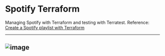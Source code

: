 # Spotify Terraform
Managing Spotify with Terraform and testing with Terratest. 
Reference: [Create a Spotify playlist with Terraform](https://developer.hashicorp.com/terraform/tutorials/community-providers/spotify-playlist)

---
![image](https://github.com/user-attachments/assets/2c228fc2-d921-48c6-9b08-47929236a6af)
---
